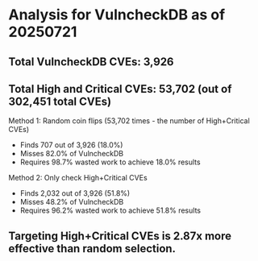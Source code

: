# Analysis for VulncheckDB as of 20250721

## Total VulncheckDB CVEs: 3,926
## Total High and Critical CVEs: 53,702 (out of 302,451 total CVEs)

Method 1: Random coin flips (53,702 times - the number of High+Critical CVEs)
  - Finds 707 out of 3,926 (18.0%)
  - Misses 82.0% of VulncheckDB
  - Requires 98.7% wasted work to achieve 18.0% results

Method 2: Only check High+Critical CVEs
  - Finds 2,032 out of 3,926 (51.8%)
  - Misses 48.2% of VulncheckDB
  - Requires 96.2% wasted work to achieve 51.8% results

## Targeting High+Critical CVEs is 2.87x more effective than random selection.
